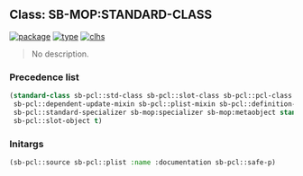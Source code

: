 ## Class: SB-MOP:STANDARD-CLASS
[![package](https://img.shields.io/badge/Package-SB--MOP-5f9ea0.svg?style=social&colorA=999999)](../) [![type](https://img.shields.io/badge/Type-Class-5f9ea0.svg?style=social&colorA=999999)](../#class) [![clhs](https://img.shields.io/badge/CLHS-STANDARD--CLASS-5f9ea0.svg?style=social&colorA=999999)](http://www.lispworks.com/documentation/HyperSpec/Body/t_std_cl.htm) 

> No description.

### Precedence list
```cl
(standard-class sb-pcl::std-class sb-pcl::slot-class sb-pcl::pcl-class class
 sb-pcl::dependent-update-mixin sb-pcl::plist-mixin sb-pcl::definition-source-mixin
 sb-pcl::standard-specializer sb-mop:specializer sb-mop:metaobject standard-object
 sb-pcl::slot-object t)
```
### Initargs
```cl
(sb-pcl::source sb-pcl::plist :name :documentation sb-pcl::safe-p)
```
